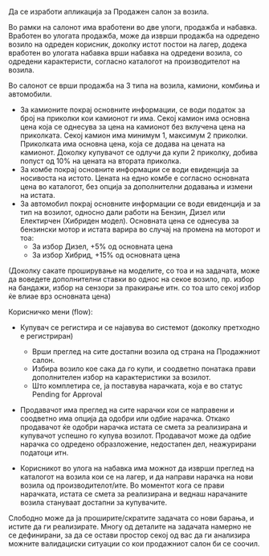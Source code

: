 Да се изработи апликација за Продажен салон за возила.

Во рамки на салонот има вработени во две улоги, продажба и набавка. Вработен во улогата продажба, може да изврши продажба на одредено возило на одреден корисник, доколку истот постои на лагер, додека вработен во улогата набавка врши набавка на одредени возила, со одредени карактеристи, согласно каталогот на производителот на возила.

Во салонот се врши продажба на 3 типа на возила, камиони, комбиња и автомобили.
- За камионите покрај основните информации, се води податок за број на приколки кои камионот ги има. Секој камион има основна цена која се однесува за цена на камионот без вклучена цена на приколката. Секој камион има минимум 1, максимум 2 приколки. Приколката има основна цена, која се додава на цената на камионот. Доколку купувачот се одлучи да купи 2 приколку, добива попуст од 10% на цената на втората приколка.
- За комбе покрај основните информации се води евиденција за носивоста на истото. Цената на едно комбе е согласно основната цена во каталогот, без опција за дополнителни додавања и измени на истата.
- За автомобил покрај основните информации се води евиденција и за тип на возилот, односно дали работи на Бензин, Дизел или Електирчен (Хибриден модел). Основната цена се однесува за бензински мотор и истата варира во случај на промена на моторот и тоа:
    - За избор Дизел, +5% од основната цена
    - За избор Хибрид, +15% од основната цена

(Доколку сакате проширување на моделите, со тоа и на задачата, може да воведете дополнителни ставки во однос на секое возило, пр. избор на бандажи, избор на сензори за пракирање итн. со тоа што секој избор ќе влиае врз основната цена)

Корисничко мени (flow):
- Купувач се регистира и се најавува во системот (доколку претходно е регистриран)
    - Врши преглед на сите достапни возила од страна на Продажниот салон.
    - Избира возило кое сака да го купи, и соодветно понатака прави дополнителен избор на карактеристики за возилот.
    - Што комплетира се, ја поставува нарачката, која е во статус Pending for Approval

- Продавачот има преглед на сите нарачки кои се направени и соодветно има опција да одобри или одбие нарачка. Откако продавачот ќе одобри нарачка истата се смета за реализирана и купувачот успешно го купува возилот. Продавачот може да одбие нарачка со одредено образложение, недостапен дел, неажурирани податоци итн.

- Корисникот во улога на набавка има можнот да изврши преглед на каталогот на возила кои се на лагер, и да направи нарачка на нови возила од производителот/ите. Во моментот кога се прави нарачката, истата се смета за реализирана и веднаш нарачаните возила стануваат достапни за купувачите.

Слободно може да ја проширите/скратите задачата со нови барања, и истите да ги реализирате. Многу од деталите на задачата намерно не се дефинирани, за да се остави простор секој од вас да ги анализира можните валидациски ситуации со кои продажниот салон би се соочил.